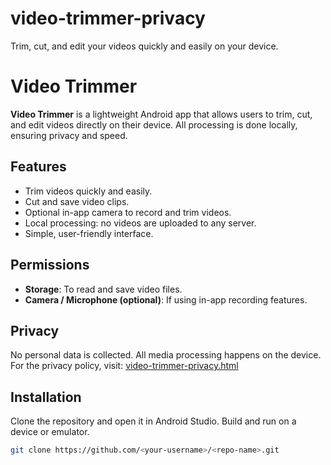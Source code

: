 # video-trimmer-privacy
Trim, cut, and edit your videos quickly and easily on your device.

# Video Trimmer

**Video Trimmer** is a lightweight Android app that allows users to trim, cut, and edit videos directly on their device. All processing is done locally, ensuring privacy and speed.

## Features
- Trim videos quickly and easily.
- Cut and save video clips.
- Optional in-app camera to record and trim videos.
- Local processing: no videos are uploaded to any server.
- Simple, user-friendly interface.

## Permissions
- **Storage**: To read and save video files.
- **Camera / Microphone (optional)**: If using in-app recording features.

## Privacy
No personal data is collected. All media processing happens on the device.  
For the privacy policy, visit: [video-trimmer-privacy.html](https://github.com/ruthvek/video-trimmer-privacy/blob/main/video-trimmer-privacy.html)

## Installation
Clone the repository and open it in Android Studio. Build and run on a device or emulator.

```bash
git clone https://github.com/<your-username>/<repo-name>.git

